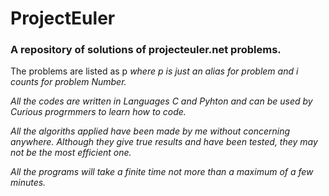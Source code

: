 # ProjectEuler
<h3>A repository of solutions of projecteuler.net problems.</h3>

<p color="blue">The problems are listed as p<i> where p is just an alias for problem and i counts for problem Number.

All the codes are written in Languages C and Pyhton and can be used by Curious progrmmers to learn how to code.

All the algoriths applied have been made by me without concerning anywhere. Although they give true results and have been tested, they may not be the most efficient one.

All the programs will take a finite time not more than a maximum of a few minutes.</p>
